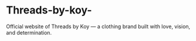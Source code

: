 # Threads-by-koy-
Official website of Threads by Koy — a clothing brand built with love, vision, and determination.
